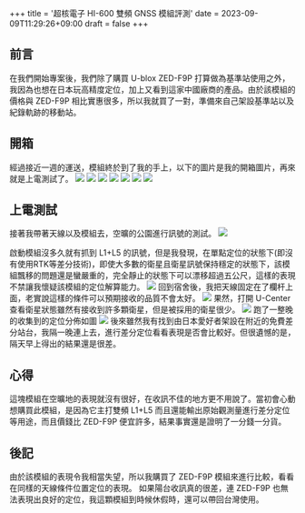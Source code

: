 +++
title = '超核電子 HI-600 雙頻 GNSS 模組評測'
date = 2023-09-09T11:29:26+09:00
draft = false
+++
## 前言
在我們開始專案後，我們除了購買 U-blox ZED-F9P 打算做為基準站使用之外，我因為也想在日本玩高精度定位，加上又看到這家中國廠商的產品。由於該模組的價格與 ZED-F9P 相比實惠很多，所以我就買了一對，準備來自己架設基準站以及紀錄軌跡的移動站。

## 開箱
經過接近一週的運送，模組終於到了我的手上，以下的圖片是我的開箱圖片，再來就是上電測試了。
![](https://i.imgur.com/LjoZPyC.jpg)
![](https://i.imgur.com/1hPsSXW.jpg)
![](https://i.imgur.com/sNUEda0.jpg)
![](https://i.imgur.com/Aji0QPJ.jpg)
![](https://i.imgur.com/tTFS5O7.jpg)
![](https://i.imgur.com/xAkGGIH.jpg)
![](https://i.imgur.com/GpucZjQ.jpg)

## 上電測試
接著我帶著天線以及模組去，空曠的公園進行訊號的測試。
![](https://i.imgur.com/HJx9sUQ.jpg)

啟動模組沒多久就有抓到 L1+L5 的訊號，但是我發現，在單點定位的狀態下(即沒有使用RTK等差分技術)，即使大多數的衛星且衛星訊號保持穩定的狀態下，該模組飄移的問題還是蠻嚴重的，完全靜止的狀態下可以漂移超過五公尺，這樣的表現不禁讓我懷疑該模組的定位解算能力。
![](https://i.imgur.com/WBZFGNf.jpg)
回到宿舍後，我把天線固定在了欄杆上面，老實說這樣的條件可以預期接收的品質不會太好。
![](https://i.imgur.com/WHgJXh1.jpg)
果然，打開 U-Center 查看衛星狀態雖然有接收到許多顆衛星，但是被採用的衛星很少。
![](https://i.imgur.com/8f8g5Dv.png)
跑了一整晚的收集到的定位分佈如圖
![](https://i.imgur.com/UZsQcin.jpg)
後來雖然我有找到由日本愛好者架設在附近的免費差分站台，我隔一晚連上去，進行差分定位看看表現是否會比較好。但很遺憾的是，隔天早上得出的結果還是很差。

## 心得
這塊模組在空曠地的表現就沒有很好，在收訊不佳的地方更不用說了。當初會心動想購買此模組，是因為它主打雙頻 L1+L5 而且還能輸出原始觀測量進行差分定位等用途，而且價錢比 ZED-F9P 便宜許多，結果事實還是證明了一分錢一分貨。

## 後記
由於該模組的表現令我相當失望，所以我購買了 ZED-F9P 模組來進行比較，看看在同樣的天線條件位置定位的表現。
如果陽台收訊真的很差，連 ZED-F9P 也無法表現出良好的定位，我這顆模組到時候休假時，還可以帶回台灣使用。